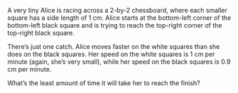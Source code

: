 <!-- <html>

<body> -->

<!--
---
layout: page
title: Problem of the Week
---
-->


<!-- <p>Due Friday, February 23, 2024 at 3 pm submitted to 
<a href="https://forms.gle/LgCLL5vhwUn6h5eA7"> this Google form.</a> <b> You must be logged into your NAU gmail to submit via this form. </b>
</p>
 -->
<p>A very tiny Alice is racing across a 2-by-2 chessboard, where each smaller square has a side length of 1 cm. Alice starts at the bottom-left corner of the bottom-left black square and is trying to reach the top-right corner of the top-right black square. </p>

<p>
There’s just one catch. Alice moves faster on the white squares than she does on the black squares. Her speed on the white squares is 1 cm per minute (again, she’s very small), while her speed on the black squares is 0.9 cm per minute.</p>

<p>What’s the least amount of time it will take her to reach the finish?
 </p>


<!-- Source: Fiddler on the Proof  -->
<!-- <p><center>
<img src = "https://naumathstat.github.io/problem-of-the-week/files/images/2023-11-17.png" 
style="width:200px">
</center></p>  -->
